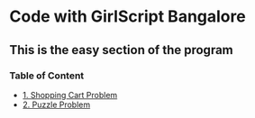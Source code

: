 # Code with GirlScript Bangalore

## This is the easy section of the program

### Table of Content

- [1. Shopping Cart Problem](1.%20Shopping%20Cart%20Problem/README.md)
- [2. Puzzle Problem](2.%20Puzzle%20Problem/README.md)
